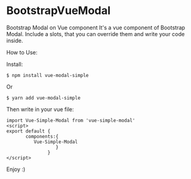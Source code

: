 # BootstrapVueModal



Bootstrap Modal on Vue component 
It's a vue component of Bootstrap Modal.
Include a slots, that you can override them and write your code inside.

How to Use:


Install:
```
$ npm install vue-modal-simple
```
Or
```
$ yarn add vue-modal-simple
```
Then write in your vue file:
```
import Vue-Simple-Modal from 'vue-simple-modal'
<script>
export default {
       components:{
          Vue-Simple-Modal
                  }
               }
</script>
```
Enjoy :)

